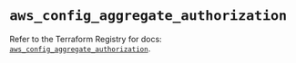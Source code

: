 # `aws_config_aggregate_authorization`

Refer to the Terraform Registry for docs: [`aws_config_aggregate_authorization`](https://registry.terraform.io/providers/hashicorp/aws/3.76.1/docs/resources/config_aggregate_authorization).
